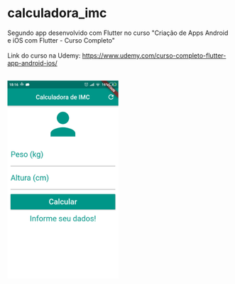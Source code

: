 # calculadora_imc

Segundo app desenvolvido com Flutter no curso "Criação de Apps Android e iOS com Flutter - Curso Completo"<br/><br/>
Link do curso na Udemy: https://www.udemy.com/curso-completo-flutter-app-android-ios/

<br/>

<img src="screenshot.png" width="250" title="Screenshot">
